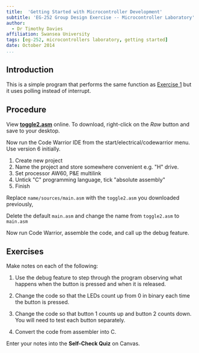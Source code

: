 ```yaml
---
title:  'Getting Started with Microcontroller Development'
subtitle: 'EG-252 Group Design Exercise -- Microcontroller Laboratory'
author:
  - Dr Timothy Davies
affiliation: Swansea University
tags: [eg-252, microcontrollers laboratory, getting started]
date: October 2014
...
```


## Introduction

This is a simple program that performs the same function as [Exercise
1](../Exercise1/exercise1.html)  but it uses polling instead of interrupt.

## Procedure

View **<a href="https://github.com/cpjobling/EG-252-Resources/blob/master/Microcontroller-Interfacing/Exercises/Start/toggle2.asm" target="_blank">toggle2.asm</a>** online. 
To download, right-click on the *Raw* button and save to your desktop.

Now run the Code Warrior IDE from the start/electrical/codewarrior
menu. Use version 6 initially.

1. Create new project
2. Name the project and store somewhere convenient e.g. "H" drive.
3. Set processor AW60, P&E multilink
4. Untick "C" programming language, tick "absolute assembly"
5. Finish

Replace `name/sources/main.asm` with the `toggle2.asm` you downloaded
previously,

Delete the default `main.asm` and change the name from `toggle2.asm` to
`main.asm`

 Now run Code Warrior, assemble the code, and call up the debug
 feature.

## Exercises 

Make notes on each of the following:

1. Use the debug feature to step through the program observing what happens when the button is pressed and when it is released.

2. Change the code so that the LEDs count up from 0 in binary each time the button is pressed.

3. Change the code so that button 1 counts up and button 2 counts down. You will need to test each button separately.

4. Convert the code from assembler into C.

Enter your notes into the **Self-Check Quiz** on Canvas.

